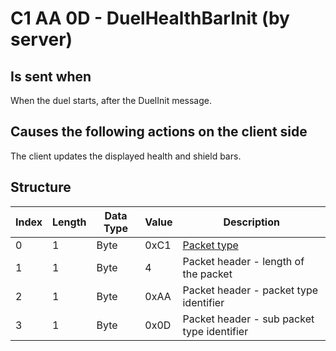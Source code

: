 # C1 AA 0D - DuelHealthBarInit (by server)

## Is sent when

When the duel starts, after the DuelInit message.

## Causes the following actions on the client side

The client updates the displayed health and shield bars.

## Structure

| Index | Length | Data Type | Value | Description |
|-------|--------|-----------|-------|-------------|
| 0 | 1 |   Byte   | 0xC1  | [Packet type](PacketTypes.md) |
| 1 | 1 |    Byte   |   4   | Packet header - length of the packet |
| 2 | 1 |    Byte   | 0xAA  | Packet header - packet type identifier |
| 3 | 1 |    Byte   | 0x0D  | Packet header - sub packet type identifier |